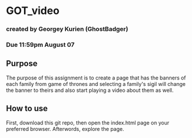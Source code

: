 # GOT_video
  ### created by Georgey Kurien (GhostBadger)
  ### Due 11:59pm August 07
## Purpose
  The purpose of this assignment is to create a page that has the banners of each family from game of thrones and selecting a family's sigil will change the banner to theirs and also start playing a video about them as well.
## How to use
  First, download this git repo, then open the index.html page on your preferred browser. Afterwords, explore the page.
 
